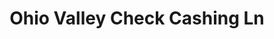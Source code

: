 ---
title: Ohio Valley Check Cashing Ln
slug: ohio-valley-check-cashing-ln
updated-on: '2024-05-30T13:44:31.749Z'
created-on: '2024-05-30T13:41:46.671Z'
published-on: '2024-05-30T13:54:32.469Z'
f_city-state-2:
- cms/city/louisville-oh.md
- cms/city/gallipolis-oh.md
- cms/city/proctorville-oh.md
- cms/city/pomeroy-oh.md
- cms/city/wooster-oh.md
- cms/city/canton-oh.md
- cms/city/jackson-oh.md
f_locations:
- cms/payday-loan/ohio-valley-check-cashing-ln-23190.md
- cms/payday-loan/ohio-valley-check-cashing-ln-23191.md
- cms/payday-loan/ohio-valley-check-cashing-ln-23192.md
- cms/payday-loan/ohio-valley-check-cashing-ln-23193.md
- cms/payday-loan/ohio-valley-check-cashing-ln-23194.md
- cms/payday-loan/ohio-valley-check-cashing-ln-23195.md
- cms/payday-loan/ohio-valley-check-cashing-ln-23196.md
f_states:
- cms/state/ohio.md
layout: '[company].html'
tags: company
---